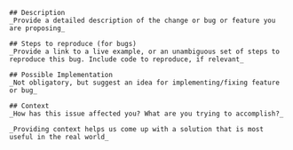 
    ## Description
    _Provide a detailed description of the change or bug or feature you are proposing_

    ## Steps to reproduce (for bugs)
    _Provide a link to a live example, or an unambiguous set of steps to reproduce this bug. Include code to reproduce, if relevant_

    ## Possible Implementation
    _Not obligatory, but suggest an idea for implementing/fixing feature or bug_

    ## Context
    _How has this issue affected you? What are you trying to accomplish?_

    _Providing context helps us come up with a solution that is most useful in the real world_
  